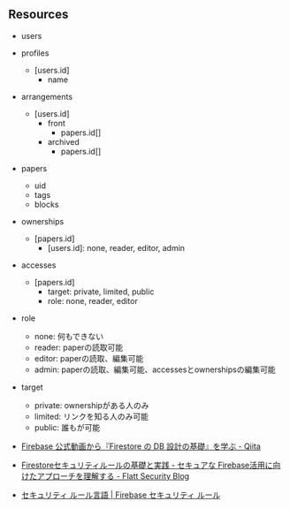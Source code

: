 ## Resources

- users
- profiles
  - [users.id]
    - name
- arrangements
  - [users.id]
    - front
      - papers.id[]
    - archived
      - papers.id[]
- papers
  - uid
  - tags
  - blocks
- ownerships
  - [papers.id]
    - [users.id]: none, reader, editor, admin
- accesses
  - [papers.id]
    - target: private, limited, public
    - role: none, reader, editor

- role
  - none: 何もできない
  - reader: paperの読取可能
  - editor: paperの読取、編集可能
  - admin: paperの読取、編集可能、accessesとownershipsの編集可能
- target
  - private: ownershipがある人のみ
  - limited: リンクを知る人のみ可能
  - public: 誰もが可能

- [Firebase 公式動画から『Firestore の DB 設計の基礎』を学ぶ - Qiita](https://qiita.com/KosukeSaigusa/items/860b5a2a6a02331d07cb)
- [Firestoreセキュリティルールの基礎と実践 - セキュアな Firebase活用に向けたアプローチを理解する - Flatt Security Blog](https://blog.flatt.tech/entry/firestore_security_rules)
- [セキュリティ ルール言語  |  Firebase セキュリティ ルール](https://firebase.google.com/docs/rules/rules-language?hl=ja)
